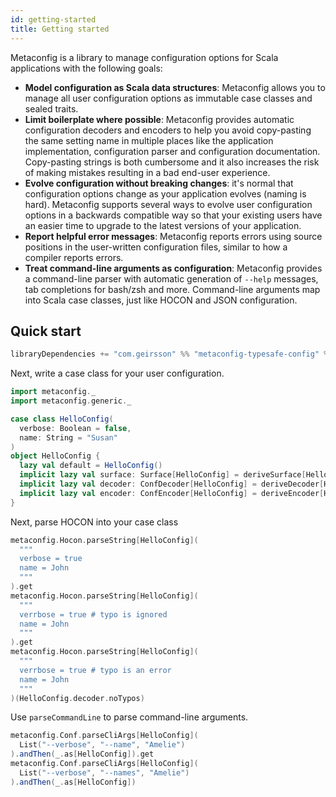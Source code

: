 ```yaml
---
id: getting-started
title: Getting started
---
```


Metaconfig is a library to manage configuration options for Scala applications
with the following goals:

- **Model configuration as Scala data structures**: Metaconfig allows you to
  manage all user configuration options as immutable case classes and sealed
  traits.
- **Limit boilerplate where possible**: Metaconfig provides automatic
  configuration decoders and encoders to help you avoid copy-pasting the same
  setting name in multiple places like the application implementation,
  configuration parser and configuration documentation. Copy-pasting strings is
  both cumbersome and it also increases the risk of making mistakes resulting in
  a bad end-user experience.
- **Evolve configuration without breaking changes**: it's normal that
  configuration options change as your application evolves (naming is hard).
  Metaconfig supports several ways to evolve user configuration options in a
  backwards compatible way so that your existing users have an easier time to
  upgrade to the latest versions of your application.
- **Report helpful error messages**: Metaconfig reports errors using source
  positions in the user-written configuration files, similar to how a compiler
  reports errors.
- **Treat command-line arguments as configuration**: Metaconfig provides a
  command-line parser with automatic generation of `--help` messages, tab
  completions for bash/zsh and more. Command-line arguments map into Scala case
  classes, just like HOCON and JSON configuration.

## Quick start

```scala
libraryDependencies += "com.geirsson" %% "metaconfig-typesafe-config" % "@VERSION@"
```

Next, write a case class for your user configuration.

```scala mdoc
import metaconfig._
import metaconfig.generic._

case class HelloConfig(
  verbose: Boolean = false,
  name: String = "Susan"
)
object HelloConfig {
  lazy val default = HelloConfig()
  implicit lazy val surface: Surface[HelloConfig] = deriveSurface[HelloConfig]
  implicit lazy val decoder: ConfDecoder[HelloConfig] = deriveDecoder[HelloConfig](default)
  implicit lazy val encoder: ConfEncoder[HelloConfig] = deriveEncoder[HelloConfig]
}
```

Next, parse HOCON into your case class

```scala mdoc
metaconfig.Hocon.parseString[HelloConfig](
  """
  verbose = true
  name = John
  """
).get
metaconfig.Hocon.parseString[HelloConfig](
  """
  verrbose = true # typo is ignored
  name = John
  """
).get
metaconfig.Hocon.parseString[HelloConfig](
  """
  verrbose = true # typo is an error
  name = John
  """
)(HelloConfig.decoder.noTypos)
```

Use `parseCommandLine` to parse command-line arguments.

```scala mdoc
metaconfig.Conf.parseCliArgs[HelloConfig](
  List("--verbose", "--name", "Amelie")
).andThen(_.as[HelloConfig]).get
metaconfig.Conf.parseCliArgs[HelloConfig](
  List("--verbose", "--names", "Amelie")
).andThen(_.as[HelloConfig])
```
